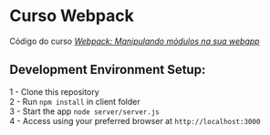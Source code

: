 # Curso Webpack
Código do curso *[Webpack: Manipulando módulos na sua webapp](https://cursos.alura.com.br/course/webpack)*

## Development Environment Setup:
1 - Clone this repository<br />
2 - Run `npm install` in client folder<br />
3 - Start the app `node server/server.js`<br />
4 - Access using your preferred browser at `http://localhost:3000`